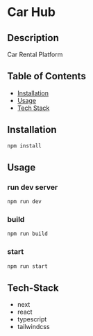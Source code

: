# Car Hub

## Description

Car Rental Platform

## Table of Contents

- [Installation](#installation)
- [Usage](#usage)
- [Tech Stack](#tech-stack)

## Installation

```bash
npm install
```

## Usage

### run dev server

```bash
npm run dev
```
### build 

```bash
npm run build
```
### start 

```bash
npm run start
```

## Tech-Stack
- next
- react
- typescript
- tailwindcss
